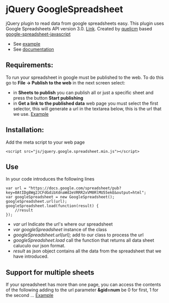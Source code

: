 # jQuery GoogleSpreadsheet

jQuery plugin to read data from google spreadsheets easy. This plugin uses Google Spreadsheets API version 3.0. [Link](https://developers.google.com/google-apps/spreadsheets/). Created by [quelicm](http://quelicoto.es) based [google-spreadsheet-javascript](https://github.com/mikeymckay/google-spreadsheet-javascript)

- See [example](http://htmlpreview.github.io/?https://github.com/nothnk/jquery-google-spreadsheet/blob/master/index.html)
- See [documentation](http://htmlpreview.github.io/?https://github.com/nothnk/jquery-google-spreadsheet/blob/master/docs/index.html)

## Requirements:

To run your spreadsheet in google must be published to the web. To do this go to **File -> Publish to the web** in the next screen select:

- in **Sheets to publish**  you can publish all or just a specific sheet and press the button **Start publishing**
- in **Get a link to the published data** web page you must select the first selector, this will generate a url in the textarea below, this is the url that we use. [Example](https://docs.google.com/spreadsheet/pub?key=0AtIDg8Wg2JCFdGdibXdnaWd2eVRRR2xVM0RlMU55ekE&output=html)

## Installation:
Add the meta script to your web page

	<script src="js/jquery.google.spreadsheet.min.js"></script>

## Use
In your code introduces the following lines

    var url = "https://docs.google.com/spreadsheet/pub?key=0AtIDg8Wg2JCFdGdibXdnaWd2eVRRR2xVM0RlMU55ekE&output=html";
	var googleSpreadsheet = new GoogleSpreadsheet();
	googleSpreadsheet.url(url);
	googleSpreadsheet.load(function(result) {
		//result 
	});

- *var url* Indicate the url's where our spreadsheet
- *var googleSpreadsheet* instance of the class
- *googleSpreadsheet.url(url);* add to our class to process the url
- *googleSpreadsheet.load* call the function that returns all data sheet caluculo our json format.
- *result* as json object contains all the data from the spreadsheet that we have introduced.

## Support for multiple sheets
If your spreadsheet has more than one page, you can access the contents of the following adding to the url parameter **&gid=num** be 0 for first, 1 for the second ... [Example](https://docs.google.com/spreadsheet/pub?key=0AtIDg8Wg2JCFdGdibXdnaWd2eVRRR2xVM0RlMU55ekE&output=html&gid=1)


